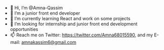 - 👋 Hi, I’m @Amna-Qassim
- 👀 I’m a junior front end developer
- 🌱 I’m currently learning React and work on some projects
- 💞️ I’m looking for internship and junior front end development opportunities
- 📫 Reach me on Twitter: https://twitter.com/Amna68015590, and my E-mail: amnakassim6@gmail.com

<!---
Amna-Qassim/Amna-Qassim is a ✨ special ✨ repository because its `README.md` (this file) appears on your GitHub profile.
You can click the Preview link to take a look at your changes.
--->
